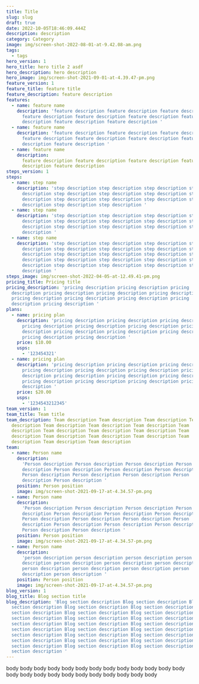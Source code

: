```yaml
---
title: Title
slug: slug
draft: true
date: 2022-10-05T18:46:09.444Z
description: description
category: Category
image: img/screen-shot-2022-08-01-at-9.42.08-am.png
tags:
  - tags
hero_version: 1
hero_title: hero title 2 asdf
hero_description: h﻿ero description
hero_image: img/screen-shot-2021-09-01-at-4.39.47-pm.png
feature_version: 1
feature_title: feature title
feature_description: feature description
features:
  - name: feature name
    description: 'feature description feature description feature description
      feature description feature description feature description feature
      description feature description feature description '
  - name: feature name
    description: 'feature description feature description feature description
      feature description feature description feature description feature
      description feature description '
  - name: feature name
    description:
      feature description feature description feature description feature
      description feature description
steps_version: 1
steps:
  - name: step name
    description: 'step description step description step description step
      description step description step description step description step
      description step description step description step description step
      description step description step description '
  - name: step name
    description: 'step description step description step description step
      description step description step description step description step
      description step description step description step description step
      description '
  - name: step name
    description: 'step description step description step description step
      description step description step description step description step
      description step description step description step description step
      description step description step description step description step
      description step description step description step description step
      description '
steps_image: img/screen-shot-2022-04-05-at-12.49.41-pm.png
pricing_title: Pricing title
pricing_description: 'pricing description pricing description pricing
  description pricing description pricing description pricing description
  pricing description pricing description pricing description pricing
  description pricing description '
plans:
  - name: pricing plan
    description: 'pricing description pricing description pricing description
      pricing description pricing description pricing description pricing
      description pricing description pricing description pricing description
      pricing description pricing description '
    price: $10.00
    usps:
      - '123454321'
  - name: pricing plan
    description: 'pricing description pricing description pricing description
      pricing description pricing description pricing description pricing
      description pricing description pricing description pricing description
      pricing description pricing description pricing description pricing
      description '
    price: $20.00
    usps:
      - '1234543212345'
team_version: 1
team_title: Team title
team_description: T﻿eam description T﻿eam description T﻿eam description T﻿eam
  description T﻿eam description T﻿eam description T﻿eam description T﻿eam
  description T﻿eam description T﻿eam description T﻿eam description T﻿eam
  description T﻿eam description T﻿eam description T﻿eam description T﻿eam
  description T﻿eam description T﻿eam description
team:
  - name: Person name
    description:
      'Person description Person description Person description Person
      description Person description Person description Person description
      Person description Person description Person description Person
      description Person description '
    position: Person position
    image: img/screen-shot-2021-09-17-at-4.34.57-pm.png
  - name: Person name
    description:
      'Person description Person description Person description Person
      description Person description Person description Person description
      Person description Person description Person description Person
      description Person description Person description Person description
      Person description Person description '
    position: Person position
    image: img/screen-shot-2021-09-17-at-4.34.57-pm.png
  - name: Person name
    description:
      'person description person description person description person
      description person description person description person description
      person description person description person description person
      description person description '
    position: Person position
    image: img/screen-shot-2021-09-17-at-4.34.57-pm.png
blog_version: 1
blog_title: Blog section title
blog_description: 'Blog section description Blog section description Blog
  section description Blog section description Blog section description Blog
  section description Blog section description Blog section description Blog
  section description Blog section description Blog section description Blog
  section description Blog section description Blog section description Blog
  section description Blog section description Blog section description Blog
  section description Blog section description Blog section description Blog
  section description Blog section description Blog section description Blog
  section description Blog section description Blog section description Blog
  section description '
---
```


b﻿ody b﻿ody b﻿ody b﻿ody b﻿ody b﻿ody b﻿ody b﻿ody b﻿ody b﻿ody b﻿ody b﻿ody b﻿ody b﻿ody b﻿ody b﻿ody b﻿ody b﻿ody b﻿ody b﻿ody b﻿ody b﻿ody b﻿ody b﻿ody

